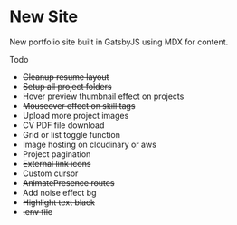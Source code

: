 # New Site

New portfolio site built in GatsbyJS using MDX for content.

Todo
- ~~Cleanup resume layout~~
- ~~Setup all project folders~~
- Hover preview thumbnail effect on projects
- ~~Mouseover effect on skill tags~~
- Upload more project images
- CV PDF file download
- Grid or list toggle function
- Image hosting on cloudinary or aws
- Project pagination 
- ~~External link icons~~
- Custom cursor
- ~~AnimatePresence routes~~
- Add noise effect bg
- ~~Highlight text black~~
- ~~.env file~~